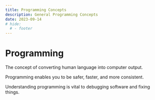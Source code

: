 ```yaml
---
title: Programming Concepts
description: General Programming Concepts
date: 2023-09-14
# hide:
  # - footer
---
```


<!--------------------------------------------------------------->

<!---- ![[Logo]]{width=150, align=right} -->
# Programming
The concept of converting human language into computer output.

Programming enables you to be safer, faster, and more consistent.

<!---- ![[Diagram]]{width=700} -->

Understanding programming is vital to debugging software and fixing things.

<!---- ![[Screenshot]]{width=700} -->

<!-- --------------------------------------------------------- -->

<!-- ???+ tip "Good to Know"
    Topics that help in understanding:

    | Topic                                             | Why    |
    | ------------------------------------------------- | ------ |
    | [[algebra-1-intro|Algebra 1]]                     |        | -->

<!-- --------------------------------------------------------- -->

<!-- ## Articles
Posts all about Programming: -->

<!-- ???+ note "Readme"
    Articles recommended to start with:

    | Article                                           | Notes  |
    | ------------------------------------------------- | ------ |
    | [[programming-intro|Introduction]]              |        | -->

<!-- ???+ abstract "General"
    Specific articles:

    | Article                                           | Notes  |
    | ------------------------------------------------- | ------ |
    | [[programming-glossary|Terms & Definitions]]    |        | -->

<!-- ???+ success "Procedures"
    Logical procedures that are template to implementations.

    | Procedure                                         | Notes  |
    | ---------------------------                       | ------ |
    | [[programming-reboot|Reboot Services]]          |        | -->

<!-- --------------------------------------------------------- -->

<!-- ## Knowledge Base
Human answers & escalations for programming: -->

<!-- ???+ question "Questions"

    | Question                    | Answer                       |
    | --------------------------- | ---------------------------- |
    |                             | [[Answer#Section]]           | -->

<!-- ???+ failure "Fixable Errors & Issues"

    | Error / Issue               | Fix                          |
    | --------------------------- | ------------------           |
    |                             | [[Answer#Section]]           | -->

<!-- ??? bug "Unresolved Errors & Issues"

    | Error / Issue               | Article / Bug Track          |
    | --------------------------- | ---------------------------- |
    |                             | [[Answer#Section]]           | -->

<!-- ??? info "General References"
    Places to look for more information on programming

    | Info & Link          | Notes                               |
    | -------------------- | ----------------------------------- |
    | [Textbook][Src01]    |                                     | -->

<!-- [Src01]:   https://www.example.org -->

<!-- ??? quote "Contacts"
    People or locations relevant to programming

    | Who & What                  | Why                          |
    | --------------------------- | ---------------------------- |
    |                             |                              | -->

<!-- --------------------------------------------------------- -->

<!-- ## Surrounding Info
Essential context related to programming: -->

<!-- ???+ info "Change Log"
    Technical and business changes:

    | Change                      | Link                         |
    | --------------------------- | ---------------------------- |
    |                             | [[Answer#Section]]           | -->

<!-- ???+ warning "Context & Postmortems"
    Background information & learnt lessons:

    | Question / Event            | Brief                        |
    | --------------------------- | ---------------------------- |
    |                             | [[Answer#Section]]           | -->

<!-- --------------------------------------------------------- -->

<!-- ## Opinions
{Opinions on subject.} -->

<!-- --------------------------------------------------------- -->

<!-- ???+ example "Implementations"

    | Topic                       | Why                          |
    | --------------------------- | ---------------------------- |
    | [[Implementations-1|Text]]  |                              | -->

<!-- ???+ example "Related Topics"

    | Topic                       | Why                          |
    | --------------------------- | ---------------------------- |
    | [[PARENT]]                  | Logical Concept              | -->

<!--------------------------------------------------------------->

<!-- TO-DO List -->

<!--------------------------------------------------------------->

<style>
    .md-footer__link--prev {
        display: none
    }
    /* .md-footer__link--next {
        display: none
    } */
</style>
